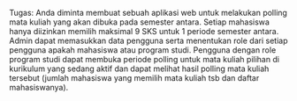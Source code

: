 Tugas:
Anda diminta membuat sebuah aplikasi web untuk melakukan polling mata kuliah yang akan dibuka pada semester antara. 
Setiap mahasiswa hanya diizinkan memilih maksimal 9 SKS untuk 1 periode semester antara. 
Admin dapat memasukkan data pengguna serta menentukan role dari setiap pengguna apakah mahasiswa atau program studi. 
Pengguna dengan role program studi dapat membuka periode polling untuk mata kuliah pilihan di kurikulum yang sedang aktif dan dapat melihat hasil polling mata kuliah tersebut (jumlah mahasiswa yang memilih mata kuliah tsb dan daftar mahasiswanya).
